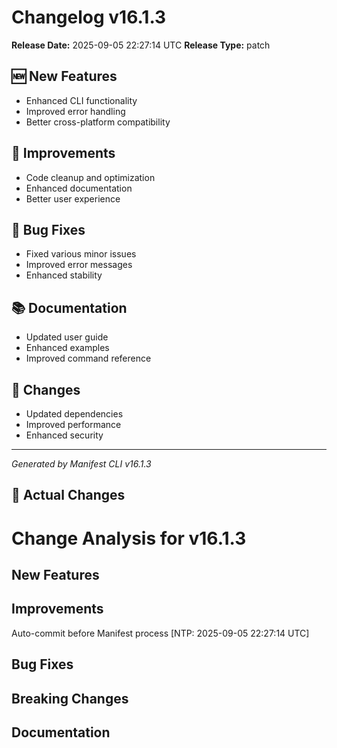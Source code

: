 # Changelog v16.1.3

**Release Date:** 2025-09-05 22:27:14 UTC
**Release Type:** patch

## 🆕 New Features

- Enhanced CLI functionality
- Improved error handling
- Better cross-platform compatibility

## 🔧 Improvements

- Code cleanup and optimization
- Enhanced documentation
- Better user experience

## 🐛 Bug Fixes

- Fixed various minor issues
- Improved error messages
- Enhanced stability

## 📚 Documentation

- Updated user guide
- Enhanced examples
- Improved command reference

## 🔄 Changes

- Updated dependencies
- Improved performance
- Enhanced security

---
*Generated by Manifest CLI v16.1.3*

## 🔧 Actual Changes

# Change Analysis for v16.1.3

## New Features

## Improvements
Auto-commit before Manifest process [NTP: 2025-09-05 22:27:14 UTC]

## Bug Fixes

## Breaking Changes

## Documentation
